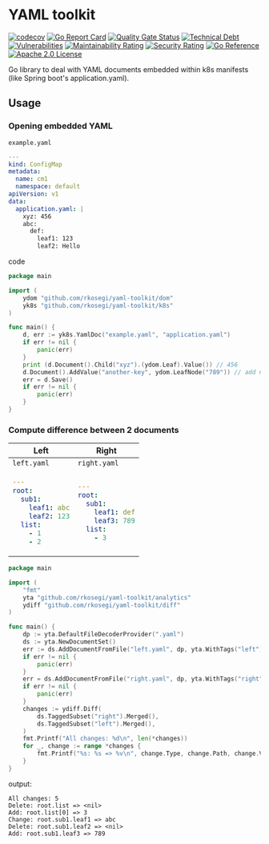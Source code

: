 # YAML toolkit

[![codecov](https://codecov.io/gh/rkosegi/yaml-toolkit/graph/badge.svg?token=BX0P2QQPR2)](https://codecov.io/gh/rkosegi/yaml-toolkit)
[![Go Report Card](https://goreportcard.com/badge/github.com/rkosegi/yaml-toolkit)](https://goreportcard.com/report/github.com/rkosegi/yaml-toolkit)
[![Quality Gate Status](https://sonarcloud.io/api/project_badges/measure?project=rkosegi_yaml-toolkit&metric=alert_status)](https://sonarcloud.io/summary/new_code?id=rkosegi_yaml-toolkit)
[![Technical Debt](https://sonarcloud.io/api/project_badges/measure?project=rkosegi_yaml-toolkit&metric=sqale_index)](https://sonarcloud.io/summary/new_code?id=rkosegi_yaml-toolkit)
[![Vulnerabilities](https://sonarcloud.io/api/project_badges/measure?project=rkosegi_yaml-toolkit&metric=vulnerabilities)](https://sonarcloud.io/summary/new_code?id=rkosegi_yaml-toolkit)
[![Maintainability Rating](https://sonarcloud.io/api/project_badges/measure?project=rkosegi_yaml-toolkit&metric=sqale_rating)](https://sonarcloud.io/summary/new_code?id=rkosegi_yaml-toolkit)
[![Security Rating](https://sonarcloud.io/api/project_badges/measure?project=rkosegi_yaml-toolkit&metric=security_rating)](https://sonarcloud.io/summary/new_code?id=rkosegi_yaml-toolkit)
[![Go Reference](https://pkg.go.dev/badge/github.com/rkosegi/yaml-toolkit.svg)](https://pkg.go.dev/github.com/rkosegi/yaml-toolkit)
[![Apache 2.0 License](https://badgen.net/static/license/Apache2.0/blue)](https://github.com/rkosegi/yaml-toolkit/blob/main/LICENSE)

Go library to deal with YAML documents embedded within k8s manifests (like Spring boot's application.yaml).


## Usage

### Opening embedded YAML

`example.yaml`
```yaml
---
kind: ConfigMap
metadata:
  name: cm1
  namespace: default
apiVersion: v1
data:
  application.yaml: |
    xyz: 456
    abc:
      def:
        leaf1: 123
        leaf2: Hello
```

code
```go
package main

import (
    ydom "github.com/rkosegi/yaml-toolkit/dom"
    yk8s "github.com/rkosegi/yaml-toolkit/k8s"
)

func main() {
	d, err := yk8s.YamlDoc("example.yaml", "application.yaml")
	if err != nil {
		panic(err)
	}
	print (d.Document().Child("xyz").(ydom.Leaf).Value()) // 456
	d.Document().AddValue("another-key", ydom.LeafNode("789")) // add new child node
	err = d.Save()
	if err != nil {
		panic(err)
	}
}
```

### Compute difference between 2 documents

<table>
<thead><tr><th>Left</th><th>Right</th></tr></thead>
<tbody>
<tr><td><code>left.yaml</code></td><td><code>right.yaml</code></td></tr>
<tr><td>

```yaml
---
root:
  sub1:
    leaf1: abc
    leaf2: 123
  list:
    - 1
    - 2
```
</td><td>

```yaml
---
root:
  sub1:
    leaf1: def
    leaf3: 789
  list:
    - 3
```
</td>
</tr>
</tbody>
</table>

```go
package main

import (
	"fmt"
	yta "github.com/rkosegi/yaml-toolkit/analytics"
	ydiff "github.com/rkosegi/yaml-toolkit/diff"
)

func main() {
	dp := yta.DefaultFileDecoderProvider(".yaml")
	ds := yta.NewDocumentSet()
	err := ds.AddDocumentFromFile("left.yaml", dp, yta.WithTags("left"))
	if err != nil {
		panic(err)
	}
	err = ds.AddDocumentFromFile("right.yaml", dp, yta.WithTags("right"))
	if err != nil {
		panic(err)
	}
	changes := ydiff.Diff(
		ds.TaggedSubset("right").Merged(),
		ds.TaggedSubset("left").Merged(),
	)
	fmt.Printf("All changes: %d\n", len(*changes))
	for _, change := range *changes {
		fmt.Printf("%s: %s => %v\n", change.Type, change.Path, change.Value)
	}
}
```

output:
```
All changes: 5
Delete: root.list => <nil>
Add: root.list[0] => 3
Change: root.sub1.leaf1 => abc
Delete: root.sub1.leaf2 => <nil>
Add: root.sub1.leaf3 => 789

```
